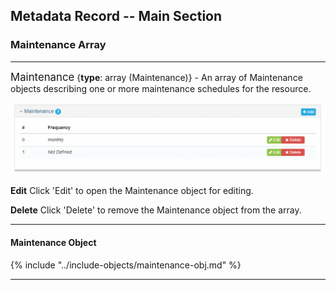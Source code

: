 ## Metadata Record -- Main Section
### Maintenance Array
---

<span class="md-panel" style="font-size: larger">Maintenance</span> {**type**: array (<span class="md-panel">Maintenance</span>)} - An array of <span class="md-panel">Maintenance</span> objects describing one or more maintenance schedules for the resource. 

![Resource Maintenance Panel](/assets/reference/edit-objects/main/maintenance-array.png)

<strong class="btn btn-success btn-xs"> <i class="fa fa-pencil"> </i> Edit</strong> Click 'Edit' to open the <span class="md-panel">Maintenance</span> object for editing.

<strong class="btn btn-danger btn-xs"> <i class="fa fa-times"> </i> Delete</strong> Click 'Delete' to remove the <span class="md-panel">Maintenance</span> object from the array.

---

#### Maintenance Object

{% include "../include-objects/maintenance-obj.md" %}

---
